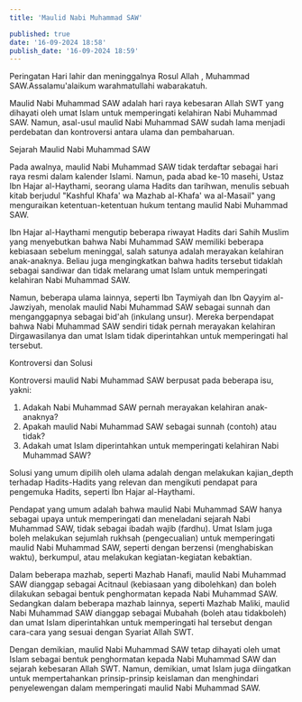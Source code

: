 ```yaml
---
title: 'Maulid Nabi Muhammad SAW'

published: true
date: '16-09-2024 18:58'
publish_date: '16-09-2024 18:59'
---
```


Peringatan Hari lahir dan meninggalnya Rosul Allah , Muhammad SAW.Assalamu'alaikum warahmatullahi wabarakatuh.

Maulid Nabi Muhammad SAW adalah hari raya kebesaran Allah SWT yang dihayati oleh umat Islam untuk memperingati kelahiran Nabi Muhammad SAW. Namun, asal-usul maulid Nabi Muhammad SAW sudah lama menjadi perdebatan dan kontroversi antara ulama dan pembaharuan.

Sejarah Maulid Nabi Muhammad SAW

Pada awalnya, maulid Nabi Muhammad SAW tidak terdaftar sebagai hari raya resmi dalam kalender Islami. Namun, pada abad ke-10 masehi, Ustaz Ibn Hajar al-Haythami, seorang ulama Hadits dan tarihwan, menulis sebuah kitab berjudul "Kashful Khafa' wa Mazhab al-Khafa' wa al-Masail" yang menguraikan ketentuan-ketentuan hukum tentang maulid Nabi Muhammad SAW.

Ibn Hajar al-Haythami mengutip beberapa riwayat Hadits dari Sahih Muslim yang menyebutkan bahwa Nabi Muhammad SAW memiliki beberapa kebiasaan sebelum meninggal, salah satunya adalah merayakan kelahiran anak-anaknya. Beliau juga mengingkatkan bahwa hadits tersebut tidaklah sebagai sandiwar dan tidak melarang umat Islam untuk memperingati kelahiran Nabi Muhammad SAW.

Namun, beberapa ulama lainnya, seperti Ibn Taymiyah dan Ibn Qayyim al-Jawziyah, menolak maulid Nabi Muhammad SAW sebagai sunnah dan menganggapnya sebagai bid'ah (inkulang unsur). Mereka berpendapat bahwa Nabi Muhammad SAW sendiri tidak pernah merayakan kelahiran Dirgawasilanya dan umat Islam tidak diperintahkan untuk memperingati hal tersebut.

Kontroversi dan Solusi

Kontroversi maulid Nabi Muhammad SAW berpusat pada beberapa isu, yakni:

1. Adakah Nabi Muhammad SAW pernah merayakan kelahiran anak-anaknya?
2. Apakah maulid Nabi Muhammad SAW sebagai sunnah (contoh) atau tidak?
3. Adakah umat Islam diperintahkan untuk memperingati kelahiran Nabi Muhammad SAW?

Solusi yang umum dipilih oleh ulama adalah dengan melakukan kajian_depth terhadap Hadits-Hadits yang relevan dan mengikuti pendapat para pengemuka Hadits, seperti Ibn Hajar al-Haythami.

Pendapat yang umum adalah bahwa maulid Nabi Muhammad SAW hanya sebagai upaya untuk memperingati dan meneladani sejarah Nabi Muhammad SAW, tidak sebagai ibadah wajib (fardhu). Umat Islam juga boleh melakukan sejumlah rukhsah (pengecualian) untuk memperingati maulid Nabi Muhammad SAW, seperti dengan berzensi (menghabiskan waktu), berkumpul, atau melakukan kegiatan-kegiatan kebaktian.

Dalam beberapa mazhab, seperti Mazhab Hanafi, maulid Nabi Muhammad SAW dianggap sebagai Acitnaul (kebiasaan yang dibolehkan) dan boleh dilakukan sebagai bentuk penghormatan kepada Nabi Muhammad SAW. Sedangkan dalam beberapa mazhab lainnya, seperti Mazhab Maliki, maulid Nabi Muhammad SAW dianggap sebagai Mubahah (boleh atau tidakboleh) dan umat Islam diperintahkan untuk memperingati hal tersebut dengan cara-cara yang sesuai dengan Syariat Allah SWT.

Dengan demikian, maulid Nabi Muhammad SAW tetap dihayati oleh umat Islam sebagai bentuk penghormatan kepada Nabi Muhammad SAW dan sejarah kebesaran Allah SWT. Namun, demikian, umat Islam juga diingatkan untuk mempertahankan prinsip-prinsip keislaman dan menghindari penyelewengan dalam memperingati maulid Nabi Muhammad SAW.